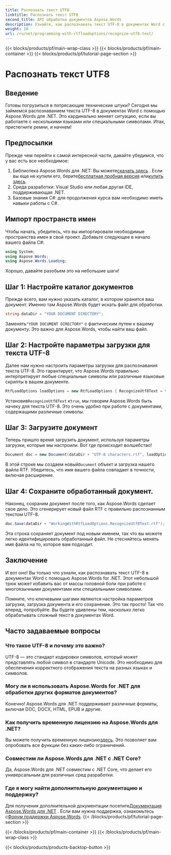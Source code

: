 ```yaml
---
title: Распознать текст UTF8
linktitle: Распознать текст UTF8
second_title: API обработки документов Aspose.Words
description: Узнайте, как распознавать текст UTF-8 в документах Word с помощью Aspose.Words для .NET, из этого подробного пошагового руководства.
weight: 10
url: /ru/net/programming-with-rtfloadoptions/recognize-utf8-text/
---
```


{{< blocks/products/pf/main-wrap-class >}}
{{< blocks/products/pf/main-container >}}
{{< blocks/products/pf/tutorial-page-section >}}

# Распознать текст UTF8

## Введение

Готовы погрузиться в потрясающие технические штуки? Сегодня мы займемся распознаванием текста UTF-8 в документах Word с помощью Aspose.Words для .NET. Это кардинально меняет ситуацию, если вы работаете с несколькими языками или специальными символами. Итак, пристегните ремни, и начнем!

## Предпосылки

Прежде чем перейти к самой интересной части, давайте убедимся, что у вас есть все необходимое:

1.  Библиотека Aspose.Words для .NET: Вы можете[скачать здесь](https://releases.aspose.com/words/net/) . Если вы еще не купили его, берите[бесплатная пробная версия](https://releases.aspose.com/) или[купить здесь](https://purchase.aspose.com/buy).
2. Среда разработки: Visual Studio или любая другая IDE, поддерживающая .NET.
3. Базовые знания C#: для продолжения курса вам необходимо иметь навыки работы с C#.

## Импорт пространств имен

Чтобы начать, убедитесь, что вы импортировали необходимые пространства имен в свой проект. Добавьте следующее в начало вашего файла C#:

```csharp
using System;
using Aspose.Words;
using Aspose.Words.Loading;
```

Хорошо, давайте разобьем это на небольшие шаги!

## Шаг 1: Настройте каталог документов

Прежде всего, вам нужно указать каталог, в котором хранится ваш документ. Именно там Aspose.Words будет искать файл для обработки.

```csharp
string dataDir = "YOUR DOCUMENT DIRECTORY";
```

 Заменять`"YOUR DOCUMENT DIRECTORY"` с фактическим путем к вашему документу. Это важно для Aspose.Words, чтобы найти ваш файл.

## Шаг 2: Настройте параметры загрузки для текста UTF-8

Далее нам нужно настроить параметры загрузки для распознавания текста UTF-8. Это гарантирует, что Aspose.Words правильно интерпретирует любые специальные символы или различные языковые скрипты в вашем документе.

```csharp
RtfLoadOptions loadOptions = new RtfLoadOptions { RecognizeUtf8Text = true };
```

 Установив`RecognizeUtf8Text` к`true`, мы говорим Aspose.Words быть начеку для текста UTF-8. Это очень удобно при работе с документами, содержащими различные символы.

## Шаг 3: Загрузите документ

Теперь пришло время загрузить документ, используя параметры загрузки, которые мы настроили. Вот где происходит волшебство!

```csharp
Document doc = new Document(dataDir + "UTF-8 characters.rtf", loadOptions);
```

 В этой строке мы создаем новый`Document` объект и загрузка нашего файла RTF. Убедитесь, что имя вашего файла совпадает в точности, включая расширение.

## Шаг 4: Сохраните обработанный документ.

Наконец, сохраним документ после того, как Aspose.Words сделает свое дело. Это сгенерирует новый файл RTF с правильно распознанным текстом UTF-8.

```csharp
doc.Save(dataDir + "WorkingWithRtfLoadOptions.RecognizeUtf8Text.rtf");
```

Эта строка сохраняет документ под новым именем, так что вы можете легко идентифицировать обработанный файл. Не стесняйтесь менять имя файла на то, которое вам подходит.

## Заключение

И вот оно! Вы только что узнали, как распознавать текст UTF-8 в документах Word с помощью Aspose.Words for .NET. Этот небольшой трюк может избавить вас от массы головной боли при работе с многоязычными документами или специальными символами.

Помните, что ключевыми шагами являются настройка параметров загрузки, загрузка документа и его сохранение. Это так просто! Так что вперед, попробуйте. Вы будете удивлены тем, насколько легко обрабатывать сложный текст в документах Word.

## Часто задаваемые вопросы

### Что такое UTF-8 и почему это важно?

UTF-8 — это стандарт кодировки символов, который может представлять любой символ в стандарте Unicode. Это необходимо для обеспечения корректного отображения текста на разных языках и символов.

### Могу ли я использовать Aspose.Words for .NET для обработки других форматов документов?

Конечно! Aspose.Words для .NET поддерживает различные форматы, включая DOC, DOCX, HTML, EPUB и другие.

### Как получить временную лицензию на Aspose.Words для .NET?

 Вы можете получить временную лицензию[здесь](https://purchase.aspose.com/temporary-license/). Это позволяет вам опробовать все функции без каких-либо ограничений.

### Совместим ли Aspose.Words для .NET с .NET Core?

Да, Aspose.Words для .NET совместим с .NET Core, что делает его универсальным для различных сред разработки.

### Где я могу найти дополнительную документацию и поддержку?

 Для получения дополнительной документации посетите[Документация Aspose.Words для .NET](https://reference.aspose.com/words/net/) . Если вам нужна поддержка, ознакомьтесь с[Форум поддержки Aspose.Words](https://forum.aspose.com/c/words/8).
{{< /blocks/products/pf/tutorial-page-section >}}

{{< /blocks/products/pf/main-container >}}
{{< /blocks/products/pf/main-wrap-class >}}

{{< blocks/products/products-backtop-button >}}
